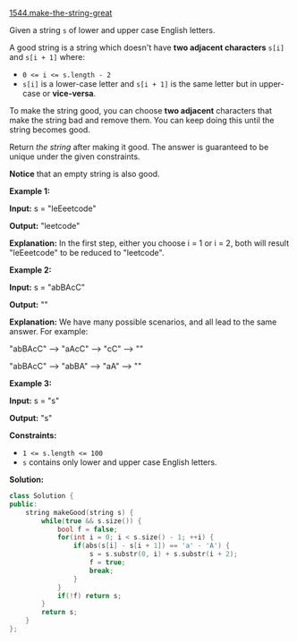 [1544.make-the-string-great](https://leetcode.com/problems/make-the-string-great/)  

Given a string `s` of lower and upper case English letters.

A good string is a string which doesn't have **two adjacent characters** `s[i]` and `s[i + 1]` where:

*   `0 <= i <= s.length - 2`
*   `s[i]` is a lower-case letter and `s[i + 1]` is the same letter but in upper-case or **vice-versa**.

To make the string good, you can choose **two adjacent** characters that make the string bad and remove them. You can keep doing this until the string becomes good.

Return _the string_ after making it good. The answer is guaranteed to be unique under the given constraints.

**Notice** that an empty string is also good.

**Example 1:**

  
**Input:** s = "leEeetcode"
  
**Output:** "leetcode"
  
**Explanation:** In the first step, either you choose i = 1 or i = 2, both will result "leEeetcode" to be reduced to "leetcode".
  

**Example 2:**

  
**Input:** s = "abBAcC"
  
**Output:** ""
  
**Explanation:** We have many possible scenarios, and all lead to the same answer. For example:
  
"abBAcC" --> "aAcC" --> "cC" --> ""
  
"abBAcC" --> "abBA" --> "aA" --> ""
  

**Example 3:**

  
**Input:** s = "s"
  
**Output:** "s"
  

**Constraints:**

*   `1 <= s.length <= 100`
*   `s` contains only lower and upper case English letters.  



**Solution:**  

```cpp
class Solution {
public:
    string makeGood(string s) {
        while(true && s.size()) {
            bool f = false;
            for(int i = 0; i < s.size() - 1; ++i) {
                if(abs(s[i] - s[i + 1]) == 'a' - 'A') {
                    s = s.substr(0, i) + s.substr(i + 2);
                    f = true;
                    break;
                }
            }
            if(!f) return s;
        }
        return s;
    }
};
```
      